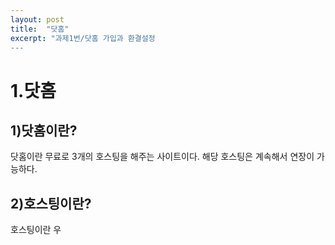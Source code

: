 ```yaml
---
layout: post
title:  "닷홈"
excerpt: "과제1번/닷홈 가입과 환결설정
---
```


# 1.닷홈

## 1)닷홈이란?
닷홈이란 무료로 3개의 호스팅을 해주는 사이트이다. 해당 호스팅은 계속해서 연장이 가능하다.

## 2)호스팅이란?
호스팅이란 우
